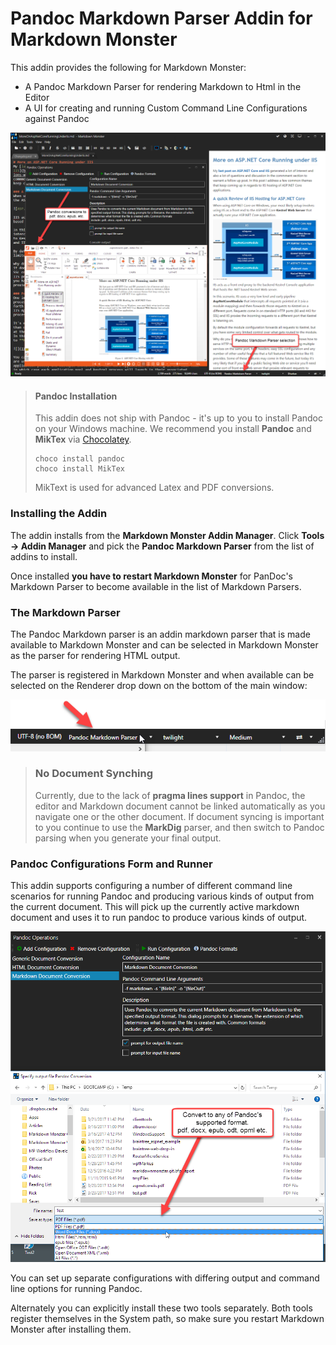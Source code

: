 # Pandoc Markdown Parser Addin for Markdown Monster

This addin provides the following for Markdown Monster:

* A Pandoc Markdown Parser for rendering Markdown to Html in the Editor
* A UI for creating and running Custom Command Line Configurations against Pandoc

![Pandoc Markdown Monster Addin Features](PanDocMarkdownParserAddin/screenshot.png)


> #### Pandoc Installation
>This addin does not ship with Pandoc - it's up to you to install Pandoc on your Windows machine. We recommend you install **Pandoc** and **MikTex** via [Chocolatey](https://chocolatey.org/).
> ```dos
> choco install pandoc
> choco install MikTex  
> ```
>  
> MikText is used for advanced Latex and PDF conversions.

### Installing the Addin
The addin installs from the **Markdown Monster Addin Manager**. Click **Tools -> Addin Manager** and pick the **Pandoc Markdown Parser** from the list of addins to install.

Once installed **you have to restart Markdown Monster** for PanDoc's Markdown Parser to become available in the list of Markdown Parsers.

### The Markdown Parser
The Pandoc Markdown parser is an addin markdown parser that is made available to Markdown Monster and can be selected in Markdown Monster as the parser for rendering HTML output.

The parser is registered in Markdown Monster and when available can be selected on the Renderer drop down on the bottom of the main window:

![](MarkdownParser.png)

> ### No Document Synching
> Currently, due to the lack of **pragma lines support** in Pandoc, the editor and Markdown document cannot be linked automatically as you navigate one or the other document. If document syncing is important to you continue to use the **MarkDig** parser, and then switch to Pandoc parsing when you generate your final output.

### Pandoc Configurations Form and Runner
This addin supports configuring a number of different command line scenarios for running Pandoc and producing various kinds of output from the current document. This will pick up the currently active markdown document and uses it to run pandoc to produce various kinds of output.

![](ConfigurationsWindows.png)

You can set up separate configurations with differing output and command line options for running Pandoc.

Alternately you can explicitly install these two tools separately. Both tools register themselves in the System path, so make sure you restart Markdown Monster after installing them.